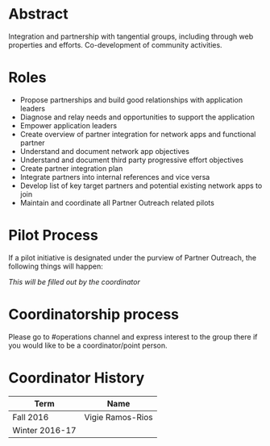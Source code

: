 # Abstract

Integration and partnership with tangential groups, including through web properties and efforts. Co-development of community activities.

# Roles

* Propose partnerships and build good relationships with application leaders
* Diagnose and relay needs and opportunities to support the application
* Empower application leaders
* Create overview of partner integration for network apps and functional partner
* Understand and document network app objectives
* Understand and document third party progressive effort objectives
* Create partner integration plan
* Integrate partners into internal references and vice versa
* Develop list of key target partners and potential existing network apps to join
* Maintain and coordinate all Partner Outreach related pilots

# Pilot Process

If a pilot initiative is designated under the purview of Partner Outreach, the following things will happen:

_This will be filled out by the coordinator_

# Coordinatorship process

Please go to #operations channel and express interest to the group there if you would like to be a coordinator/point person.

# Coordinator History

| Term | Name |
| --- | --- |
| Fall 2016 | Vigie Ramos-Rios |
| Winter 2016-17 |
